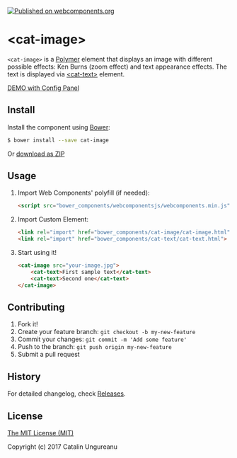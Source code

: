 [![Published on webcomponents.org](https://img.shields.io/badge/webcomponents.org-published-blue.svg)](https://beta.webcomponents.org/element/the-catalin/cat-image)

# &lt;cat-image&gt;

`<cat-image>` is a [Polymer](https://github.com/Polymer/polymer) element that displays an image with different possible effects: Ken Burns (zoom effect) and text appearance effects. The text is displayed via [&lt;cat-text&gt;](https://github.com/the-catalin/cat-text) element.

<a href="http://webcomponents.online/cat-image/" target="_blank">DEMO with Config Panel</a>

## Install

Install the component using [Bower](http://bower.io/):

```sh
$ bower install --save cat-image
```

Or [download as ZIP](https://github.com/the-catalin/cat-image/archive/master.zip)

## Usage

1. Import Web Components' polyfill (if needed):

    ```html
    <script src="bower_components/webcomponentsjs/webcomponents.min.js"></script>
    ```

2. Import Custom Element:

    ```html
    <link rel="import" href="bower_components/cat-image/cat-image.html">
    <link rel="import" href="bower_components/cat-text/cat-text.html">
    ```

3. Start using it!

	```html
	<cat-image src="your-image.jpg">
		<cat-text>First sample text</cat-text>
		<cat-text>Second one</cat-text>
	</cat-image>
	```

## Contributing

1. Fork it!
2. Create your feature branch: `git checkout -b my-new-feature`
3. Commit your changes: `git commit -m 'Add some feature'`
4. Push to the branch: `git push origin my-new-feature`
5. Submit a pull request

## History

For detailed changelog, check [Releases](https://github.com/the-catalin/cat-image/releases).

## License

[The MIT License (MIT)](https://opensource.org/licenses/MIT)

Copyright (c) 2017 Catalin Ungureanu